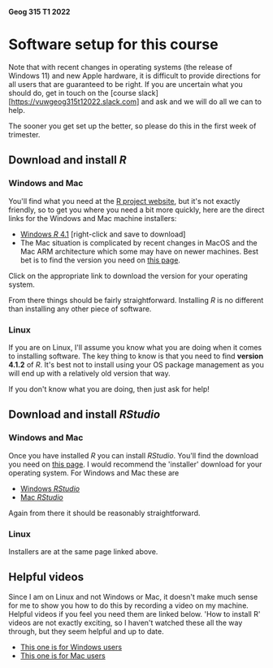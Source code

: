 **Geog 315 T1 2022**

# Software setup for this course
Note that with recent changes in operating systems (the release of Windows 11) and new Apple hardware, it is difficult to provide directions for all users that are guaranteed to be right. If you are uncertain what you should do, get in touch on the [course slack][https://vuwgeog315t12022.slack.com] and ask and we will do all we can to help.

The sooner you get set up the better, so please do this in the first week of trimester.

## Download and install _R_
### Windows and Mac
You'll find what you need at the [R project website](https://www.r-project.org/), but it's not exactly friendly, so to get you where you need a bit more quickly, here are the direct links for the Windows and Mac machine installers:

+ [Windows _R_ 4.1](https://cran.stat.auckland.ac.nz/bin/windows/base/R-4.1.2-win.exe) [right-click and save to download]
+ The Mac situation is complicated by recent changes in MacOS and the Mac ARM architecture which some may have on newer machines. Best bet is to find the version you need on [this page](https://cran.stat.auckland.ac.nz/bin/macosx/).

Click on the appropriate link to download the version for your operating system.

From there things should be fairly straightforward. Installing _R_ is no different than installing any other piece of software.

### Linux
If you are on Linux, I'll assume you know what you are doing when it comes to installing software. The key thing to know is that you need to find **version 4.1.2** of _R_. It's best not to install using your OS package management as you will end up with a relatively old version that way.

If you don't know what you are doing, then just ask for help!

## Download and install _RStudio_
### Windows and Mac
Once you have installed _R_ you can install _RStudio_. You'll find the download you need on [this page](https://rstudio.com/products/rstudio/download/#download). I would recommend the 'installer' download for your operating system. For Windows and Mac these are

+ [Windows _RStudio_](https://download1.rstudio.org/desktop/windows/RStudio-2021.09.2-382.exe)
+ [Mac _RStudio_](https://download1.rstudio.org/desktop/macos/RStudio-2021.09.2-382.dmg)

Again from there it should be reasonably straightforward.

### Linux
Installers are at the same page linked above.

## Helpful videos
Since I am on Linux and not Windows or Mac, it doesn't make much sense for me to show you how to do this by recording a video on my machine. Helpful videos if you feel you need them are linked below. 'How to install R' videos are not exactly exciting, so I haven't watched these all the way through, but they seem helpful and up to date.

+ [This one is for Windows users](https://www.youtube.com/watch?v=rHZ9MGWxU5I&t=0s)
+ [This one is for Mac users](https://www.youtube.com/watch?v=AEebOXiMyyI)
